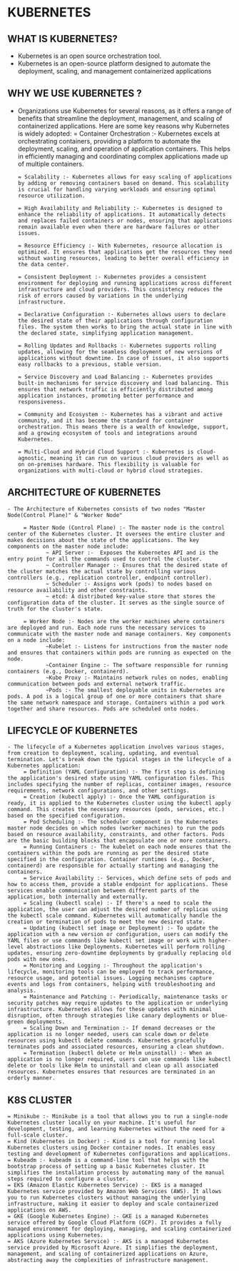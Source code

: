 # KUBERNETES

## WHAT IS KUBERNETES?
   - Kubernetes is an open source orchestration tool.
   - Kubernetes is an open-source platform designed to automate the deployment, scaling, and management containerized applications  

## WHY WE USE KUBERNETES ?
   - Organizations use Kubernetes for several reasons, as it offers a range of benefits that streamline the deployment, management, and scaling of containerized applications. Here are some key reasons why Kubernetes is widely adopted:
         = Container Orchestration :- Kubernetes excels at orchestrating containers, providing a platform to automate the deployment, scaling, and operation of application containers. This helps in efficiently managing and coordinating complex applications made up of multiple containers.

         = Scalability :- Kubernetes allows for easy scaling of applications by adding or removing containers based on demand. This scalability is crucial for handling varying workloads and ensuring optimal resource utilization.

         = High Availability and Reliability :- Kubernetes is designed to enhance the reliability of applications. It automatically detects and replaces failed containers or nodes, ensuring that applications remain available even when there are hardware failures or other issues.
         
         = Resource Efficiency :- With Kubernetes, resource allocation is optimized. It ensures that applications get the resources they need without wasting resources, leading to better overall efficiency in the data center.
         
         = Consistent Deployment :- Kubernetes provides a consistent environment for deploying and running applications across different infrastructure and cloud providers. This consistency reduces the risk of errors caused by variations in the underlying infrastructure.
         
         = Declarative Configuration :- Kubernetes allows users to declare the desired state of their applications through configuration files. The system then works to bring the actual state in line with the declared state, simplifying application management.
         
         = Rolling Updates and Rollbacks :- Kubernetes supports rolling updates, allowing for the seamless deployment of new versions of applications without downtime. In case of issues, it also supports easy rollbacks to a previous, stable version.
         
         = Service Discovery and Load Balancing :- Kubernetes provides built-in mechanisms for service discovery and load balancing. This ensures that network traffic is efficiently distributed among application instances, promoting better performance and responsiveness.
         
         = Community and Ecosystem :- Kubernetes has a vibrant and active community, and it has become the standard for container orchestration. This means there is a wealth of knowledge, support, and a growing ecosystem of tools and integrations around Kubernetes.
         
         = Multi-Cloud and Hybrid Cloud Support :- Kubernetes is cloud-agnostic, meaning it can run on various cloud providers as well as on on-premises hardware. This flexibility is valuable for organizations with multi-cloud or hybrid cloud strategies. 


## ARCHITECTURE OF KUBERNETES
    - The Architecture of Kubernetes consists of two nodes "Master Node(Control Plane)" & "Worker Node"
       
         = Master Node (Control Plane) :- The master node is the control center of the Kubernetes cluster. It oversees the entire cluster and makes decisions about the state of the applications. The key components on the master node include:
                ~ API Server :-  Exposes the Kubernetes API and is the entry point for all the commands used to control the cluster.
                ~ Controller Manager :- Ensures that the desired state of the cluster matches the actual state by controlling various controllers (e.g., replication controller, endpoint controller).
                ~ Scheduler :- Assigns work (pods) to nodes based on resource availability and other constraints.
                ~ etcd: A distributed key-value store that stores the configuration data of the cluster. It serves as the single source of truth for the cluster's state.

         = Worker Node :- Nodes are the worker machines where containers are deployed and run. Each node runs the necessary services to communicate with the master node and manage containers. Key components on a node include:
                ~Kubelet :- Listens for instructions from the master node and ensures that containers within pods are running as expected on the node.
                ~Container Engine :- The software responsible for running containers (e.g., Docker, containerd).
                ~Kube Proxy :- Maintains network rules on nodes, enabling communication between pods and external network traffic.
                ~Pods :- The smallest deployable units in Kubernetes are pods. A pod is a logical group of one or more containers that share the same network namespace and storage. Containers within a pod work together and share resources. Pods are scheduled onto nodes.


## LIFECYCLE OF KUBERNETES
    - The lifecycle of a Kubernetes application involves various stages, from creation to deployment, scaling, updating, and eventual termination. Let's break down the typical stages in the lifecycle of a Kubernetes application:
         = Definition (YAML Configuration) :- The first step is defining the application's desired state using YAML configuration files. This includes specifying the number of replicas, container images, resource requirements, network configurations, and other settings.
         = Creation (kubectl apply) :- Once the YAML configuration is ready, it is applied to the Kubernetes cluster using the kubectl apply command. This creates the necessary resources (pods, services, etc.) based on the specified configuration.
         = Pod Scheduling :- The scheduler component in the Kubernetes master node decides on which nodes (worker machines) to run the pods based on resource availability, constraints, and other factors. Pods are the basic building blocks that encapsulate one or more containers.
         = Running Containers :- The kubelet on each node ensures that the containers within the pods are running as per the desired state specified in the configuration. Container runtimes (e.g., Docker, containerd) are responsible for actually starting and managing the containers.
         = Service Availability :- Services, which define sets of pods and how to access them, provide a stable endpoint for applications. These services enable communication between different parts of the application, both internally and externally.
         = Scaling (kubectl scale) :- If there's a need to scale the application, the user can adjust the desired number of replicas using the kubectl scale command. Kubernetes will automatically handle the creation or termination of pods to meet the new desired state.
         = Updating (kubectl set image or Deployment) :- To update the application with a new version or configuration, users can modify the YAML files or use commands like kubectl set image or work with higher-level abstractions like Deployments. Kubernetes will perform rolling updates, ensuring zero-downtime deployments by gradually replacing old pods with new ones.
         = Monitoring and Logging :- Throughout the application's lifecycle, monitoring tools can be employed to track performance, resource usage, and potential issues. Logging mechanisms capture events and logs from containers, helping with troubleshooting and analysis.
         = Maintenance and Patching :- Periodically, maintenance tasks or security patches may require updates to the application or underlying infrastructure. Kubernetes allows for these updates with minimal disruption, often through strategies like canary deployments or blue-green deployments.
         = Scaling Down and Termination :- If demand decreases or the application is no longer needed, users can scale down or delete resources using kubectl delete commands. Kubernetes gracefully terminates pods and associated resources, ensuring a clean shutdown.
         = Termination (kubectl delete or Helm uninstall) :- When an application is no longer required, users can use commands like kubectl delete or tools like Helm to uninstall and clean up all associated resources. Kubernetes ensures that resources are terminated in an orderly manner.               

## K8S CLUSTER
    = Minikube :- Minikube is a tool that allows you to run a single-node Kubernetes cluster locally on your machine. It's useful for development, testing, and learning Kubernetes without the need for a full-scale cluster.
    = Kind (Kubernetes in Docker) :- Kind is a tool for running local Kubernetes clusters using Docker container nodes. It enables easy testing and development of Kubernetes configurations and applications.
    = Kubeadm :- kubeadm is a command-line tool that helps with the bootstrap process of setting up a basic Kubernetes cluster. It simplifies the installation process by automating many of the manual steps required to configure a cluster.
    = EKS (Amazon Elastic Kubernetes Service) :- EKS is a managed Kubernetes service provided by Amazon Web Services (AWS). It allows you to run Kubernetes clusters without managing the underlying infrastructure, making it easier to deploy and scale containerized applications on AWS.
    = GKE (Google Kubernetes Engine) :- GKE is a managed Kubernetes service offered by Google Cloud Platform (GCP). It provides a fully managed environment for deploying, managing, and scaling containerized applications using Kubernetes.
    = AKS (Azure Kubernetes Service) :- AKS is a managed Kubernetes service provided by Microsoft Azure. It simplifies the deployment, management, and scaling of containerized applications on Azure, abstracting away the complexities of infrastructure management.         